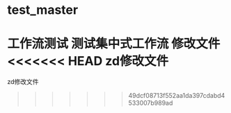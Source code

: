 # test_master
工作流测试
测试集中式工作流
修改文件
<<<<<<< HEAD
zd修改文件
=======
zd修改文件
>>>>>>> 49dcf08713f552aa1da397cdabd4533007b989ad
